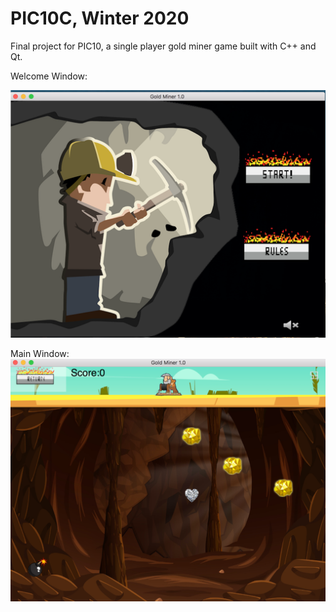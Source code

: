 # PIC10C, Winter 2020

Final project for PIC10, a single player gold miner game built with C++ and Qt.<br />

Welcome Window: <br />



![welcome](https://github.com/opheliayzx/Gold-Miner/blob/master/Screenshots/welcome.png?raw=true) <br />

Main Window:<br />
![mainWindow](https://github.com/opheliayzx/Gold-Miner/blob/master/Screenshots/mainWindow.png?raw=true)

